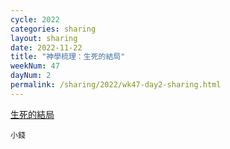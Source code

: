 ```yaml
---
cycle: 2022
categories: sharing
layout: sharing
date: 2022-11-22
title: "神學梳理：生死的結局"
weekNum: 47
dayNum: 2
permalink: /sharing/2022/wk47-day2-sharing.html
---
```


[生死的結局](https://eccseattle.github.io/media/sharing/2022/wk047/2022-11-22-bin.m4a)

`小錢`

